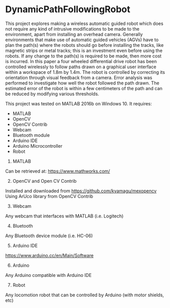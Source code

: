 # DynamicPathFollowingRobot
This project explores making a wireless automatic guided robot which does not require any kind of intrusive modifications to be made to the environment, apart from installing an overhead camera. Generally environments that make use of automatic guided vehicles (AGVs) have to plan the path(s) where the robots should go before installing the tracks, like magnetic strips or metal tracks; this is an investment even before using the robots. If any change to the path(s) is required to be made, then more cost is incurred. In this paper a four wheeled differential drive robot has been controlled wirelessly to follow paths drawn on a graphical user interface within a workspace of 1.8m by 1.4m. The robot is controlled by correcting its orientation through visual feedback from a camera. Error analysis was performed to investigate how well the robot followed the path drawn. The estimated error of the robot is within a few centimeters of the path and can be reduced by modifying various thresholds.

This project was tested on MATLAB 2016b on Windows 10.  It requires:

- MATLAB
- OpenCV
- OpenCV Contrib
- Webcam
- Bluetooth module
- Arduino IDE
- Arduino Microcontroller
- Robot

1. MATLAB

  Can be retrieved at: https://www.mathworks.com/

2. OpenCV and Open CV Contrib

  Installed and downloaded from https://github.com/kyamagu/mexopencv
  Using ArUco library from OpenCV Contrib

3. Webcam

  Any webcam that interfaces with MATLAB (i.e. Logitech)

4. Bluetooth

  Any Bluetooth device module (i.e. HC-06)

5. Arduino IDE

  https://www.arduino.cc/en/Main/Software

6. Arduino

  Any Arduino compatible with Arduino IDE

7. Robot

  Any locomotion robot that can be controlled by Arduino (with motor shields, etc)

